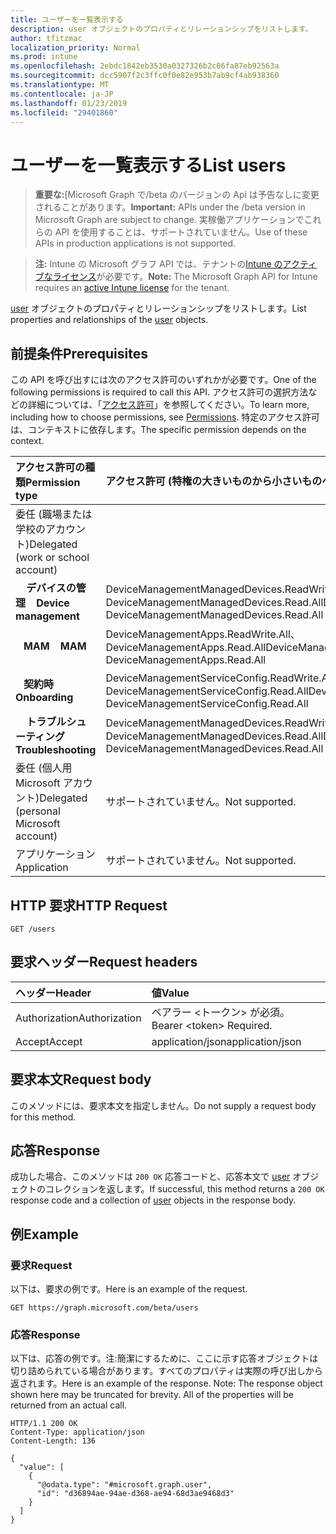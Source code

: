 ```yaml
---
title: ユーザーを一覧表示する
description: user オブジェクトのプロパティとリレーションシップをリストします。
author: tfitzmac
localization_priority: Normal
ms.prod: intune
ms.openlocfilehash: 2ebdc1842eb3530a0327326b2c06fa87eb92563a
ms.sourcegitcommit: dcc5907f2c3ffc0f0e82e953b7ab9cf4ab938360
ms.translationtype: MT
ms.contentlocale: ja-JP
ms.lasthandoff: 01/23/2019
ms.locfileid: "29401860"
---
```

# <a name="list-users"></a><span data-ttu-id="34d37-103">ユーザーを一覧表示する</span><span class="sxs-lookup"><span data-stu-id="34d37-103">List users</span></span>

> <span data-ttu-id="34d37-104">**重要な:**[Microsoft Graph で/beta のバージョンの Api は予告なしに変更されることがあります。</span><span class="sxs-lookup"><span data-stu-id="34d37-104">**Important:** APIs under the /beta version in Microsoft Graph are subject to change.</span></span> <span data-ttu-id="34d37-105">実稼働アプリケーションでこれらの API を使用することは、サポートされていません。</span><span class="sxs-lookup"><span data-stu-id="34d37-105">Use of these APIs in production applications is not supported.</span></span>

> <span data-ttu-id="34d37-106">**注:** Intune の Microsoft グラフ API では、テナントの[Intune のアクティブなライセンス](https://go.microsoft.com/fwlink/?linkid=839381)が必要です。</span><span class="sxs-lookup"><span data-stu-id="34d37-106">**Note:** The Microsoft Graph API for Intune requires an [active Intune license](https://go.microsoft.com/fwlink/?linkid=839381) for the tenant.</span></span>

<span data-ttu-id="34d37-107">[user](../resources/intune-shared-user.md) オブジェクトのプロパティとリレーションシップをリストします。</span><span class="sxs-lookup"><span data-stu-id="34d37-107">List properties and relationships of the [user](../resources/intune-shared-user.md) objects.</span></span>

## <a name="prerequisites"></a><span data-ttu-id="34d37-108">前提条件</span><span class="sxs-lookup"><span data-stu-id="34d37-108">Prerequisites</span></span>

<span data-ttu-id="34d37-109">この API を呼び出すには次のアクセス許可のいずれかが必要です。</span><span class="sxs-lookup"><span data-stu-id="34d37-109">One of the following permissions is required to call this API.</span></span> <span data-ttu-id="34d37-110">アクセス許可の選択方法などの詳細については、「[アクセス許可](/graph/permissions-reference)」を参照してください。</span><span class="sxs-lookup"><span data-stu-id="34d37-110">To learn more, including how to choose permissions, see [Permissions](/graph/permissions-reference).</span></span>  <span data-ttu-id="34d37-111">特定のアクセス許可は、コンテキストに依存します。</span><span class="sxs-lookup"><span data-stu-id="34d37-111">The specific permission depends on the context.</span></span>

|<span data-ttu-id="34d37-112">アクセス許可の種類</span><span class="sxs-lookup"><span data-stu-id="34d37-112">Permission type</span></span>|<span data-ttu-id="34d37-113">アクセス許可 (特権の大きいものから小さいものへ)</span><span class="sxs-lookup"><span data-stu-id="34d37-113">Permissions (from most to least privileged)</span></span>|
|:---|:---|
|<span data-ttu-id="34d37-114">委任 (職場または学校のアカウント)</span><span class="sxs-lookup"><span data-stu-id="34d37-114">Delegated (work or school account)</span></span>||
| <span data-ttu-id="34d37-115">&nbsp; &nbsp; **デバイスの管理**</span><span class="sxs-lookup"><span data-stu-id="34d37-115">&nbsp; &nbsp; **Device management**</span></span> | <span data-ttu-id="34d37-116">DeviceManagementManagedDevices.ReadWrite.All、DeviceManagementManagedDevices.Read.All</span><span class="sxs-lookup"><span data-stu-id="34d37-116">DeviceManagementManagedDevices.ReadWrite.All, DeviceManagementManagedDevices.Read.All</span></span> |
| <span data-ttu-id="34d37-117">&nbsp;&nbsp; **MAM**</span><span class="sxs-lookup"><span data-stu-id="34d37-117">&nbsp; &nbsp; **MAM**</span></span> | <span data-ttu-id="34d37-118">DeviceManagementApps.ReadWrite.All、DeviceManagementApps.Read.All</span><span class="sxs-lookup"><span data-stu-id="34d37-118">DeviceManagementApps.ReadWrite.All, DeviceManagementApps.Read.All</span></span> |
| <span data-ttu-id="34d37-119">&nbsp;&nbsp; **契約時**</span><span class="sxs-lookup"><span data-stu-id="34d37-119">&nbsp; &nbsp; **Onboarding**</span></span> | <span data-ttu-id="34d37-120">DeviceManagementServiceConfig.ReadWrite.All、DeviceManagementServiceConfig.Read.All</span><span class="sxs-lookup"><span data-stu-id="34d37-120">DeviceManagementServiceConfig.ReadWrite.All, DeviceManagementServiceConfig.Read.All</span></span> |
| <span data-ttu-id="34d37-121">&nbsp; &nbsp; **トラブルシューティング**</span><span class="sxs-lookup"><span data-stu-id="34d37-121">&nbsp; &nbsp; **Troubleshooting**</span></span> | <span data-ttu-id="34d37-122">DeviceManagementManagedDevices.ReadWrite.All、DeviceManagementManagedDevices.Read.All</span><span class="sxs-lookup"><span data-stu-id="34d37-122">DeviceManagementManagedDevices.ReadWrite.All, DeviceManagementManagedDevices.Read.All</span></span> |
|<span data-ttu-id="34d37-123">委任 (個人用 Microsoft アカウント)</span><span class="sxs-lookup"><span data-stu-id="34d37-123">Delegated (personal Microsoft account)</span></span>|<span data-ttu-id="34d37-124">サポートされていません。</span><span class="sxs-lookup"><span data-stu-id="34d37-124">Not supported.</span></span>|
|<span data-ttu-id="34d37-125">アプリケーション</span><span class="sxs-lookup"><span data-stu-id="34d37-125">Application</span></span>|<span data-ttu-id="34d37-126">サポートされていません。</span><span class="sxs-lookup"><span data-stu-id="34d37-126">Not supported.</span></span>|

## <a name="http-request"></a><span data-ttu-id="34d37-127">HTTP 要求</span><span class="sxs-lookup"><span data-stu-id="34d37-127">HTTP Request</span></span>

<!-- {
  "blockType": "ignored"
}
-->
``` http
GET /users
```

## <a name="request-headers"></a><span data-ttu-id="34d37-128">要求ヘッダー</span><span class="sxs-lookup"><span data-stu-id="34d37-128">Request headers</span></span>

|<span data-ttu-id="34d37-129">ヘッダー</span><span class="sxs-lookup"><span data-stu-id="34d37-129">Header</span></span>|<span data-ttu-id="34d37-130">値</span><span class="sxs-lookup"><span data-stu-id="34d37-130">Value</span></span>|
|:---|:---|
|<span data-ttu-id="34d37-131">Authorization</span><span class="sxs-lookup"><span data-stu-id="34d37-131">Authorization</span></span>|<span data-ttu-id="34d37-132">ベアラー &lt;トークン&gt; が必須。</span><span class="sxs-lookup"><span data-stu-id="34d37-132">Bearer &lt;token&gt; Required.</span></span>|
|<span data-ttu-id="34d37-133">Accept</span><span class="sxs-lookup"><span data-stu-id="34d37-133">Accept</span></span>|<span data-ttu-id="34d37-134">application/json</span><span class="sxs-lookup"><span data-stu-id="34d37-134">application/json</span></span>|

## <a name="request-body"></a><span data-ttu-id="34d37-135">要求本文</span><span class="sxs-lookup"><span data-stu-id="34d37-135">Request body</span></span>

<span data-ttu-id="34d37-136">このメソッドには、要求本文を指定しません。</span><span class="sxs-lookup"><span data-stu-id="34d37-136">Do not supply a request body for this method.</span></span>

## <a name="response"></a><span data-ttu-id="34d37-137">応答</span><span class="sxs-lookup"><span data-stu-id="34d37-137">Response</span></span>

<span data-ttu-id="34d37-138">成功した場合、このメソッドは `200 OK` 応答コードと、応答本文で [user](../resources/intune-shared-user.md) オブジェクトのコレクションを返します。</span><span class="sxs-lookup"><span data-stu-id="34d37-138">If successful, this method returns a `200 OK` response code and a collection of [user](../resources/intune-shared-user.md) objects in the response body.</span></span>

## <a name="example"></a><span data-ttu-id="34d37-139">例</span><span class="sxs-lookup"><span data-stu-id="34d37-139">Example</span></span>

### <a name="request"></a><span data-ttu-id="34d37-140">要求</span><span class="sxs-lookup"><span data-stu-id="34d37-140">Request</span></span>

<span data-ttu-id="34d37-141">以下は、要求の例です。</span><span class="sxs-lookup"><span data-stu-id="34d37-141">Here is an example of the request.</span></span>

``` http
GET https://graph.microsoft.com/beta/users
```

### <a name="response"></a><span data-ttu-id="34d37-142">応答</span><span class="sxs-lookup"><span data-stu-id="34d37-142">Response</span></span>

<span data-ttu-id="34d37-p103">以下は、応答の例です。注:簡潔にするために、ここに示す応答オブジェクトは切り詰められている場合があります。すべてのプロパティは実際の呼び出しから返されます。</span><span class="sxs-lookup"><span data-stu-id="34d37-p103">Here is an example of the response. Note: The response object shown here may be truncated for brevity. All of the properties will be returned from an actual call.</span></span>

``` http
HTTP/1.1 200 OK
Content-Type: application/json
Content-Length: 136

{
  "value": [
    {
      "@odata.type": "#microsoft.graph.user",
      "id": "d36894ae-94ae-d368-ae94-68d3ae9468d3"
    }
  ]
}
```



